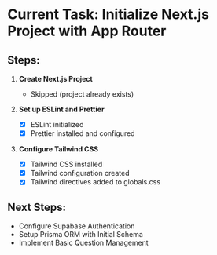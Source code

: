 # Current Task: Initialize Next.js Project with App Router

## Steps:
1. **Create Next.js Project**
   - Skipped (project already exists)

2. **Set up ESLint and Prettier**
   - [x] ESLint initialized
   - [x] Prettier installed and configured

3. **Configure Tailwind CSS**
   - [x] Tailwind CSS installed
   - [x] Tailwind configuration created
   - [x] Tailwind directives added to globals.css

## Next Steps:
- Configure Supabase Authentication
- Setup Prisma ORM with Initial Schema
- Implement Basic Question Management